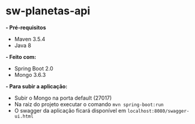 # sw-planetas-api

**- Pré-requisitos**
- Maven 3.5.4
- Java 8

**- Feito com:**
- Spring Boot 2.0
- Mongo 3.6.3

**- Para subir a aplicação:**
- Subir o Mongo na porta default (27017)
- Na raiz do projeto executar o comando `mvn spring-boot:run`
- O swagger da aplicação ficará disponível em `localhost:8080/swagger-ui.html`
